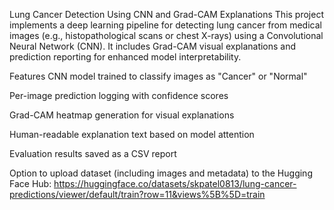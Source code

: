 Lung Cancer Detection Using CNN and Grad-CAM Explanations
This project implements a deep learning pipeline for detecting lung cancer from medical images (e.g., histopathological scans or chest X-rays) using a Convolutional Neural Network (CNN). It includes Grad-CAM visual explanations and prediction reporting for enhanced model interpretability.

Features
CNN model trained to classify images as "Cancer" or "Normal"

Per-image prediction logging with confidence scores

Grad-CAM heatmap generation for visual explanations

Human-readable explanation text based on model attention

Evaluation results saved as a CSV report

Option to upload dataset (including images and metadata) to the Hugging Face Hub:
https://huggingface.co/datasets/skpatel0813/lung-cancer-predictions/viewer/default/train?row=11&views%5B%5D=train
